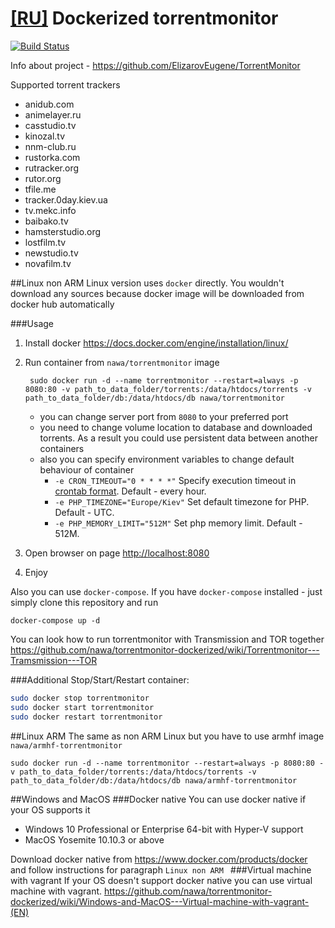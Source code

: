 [[RU]](./README-RU.md) Dockerized torrentmonitor
========
[![Build Status](https://travis-ci.com/Jeronyson/torrentmonitor-dockerized.svg?branch=master)](https://travis-ci.com/Jeronyson/torrentmonitor-dockerized)

Info about project - https://github.com/ElizarovEugene/TorrentMonitor

Supported torrent trackers
* anidub.com
* animelayer.ru
* casstudio.tv
* kinozal.tv
* nnm-club.ru
* rustorka.com
* rutracker.org
* rutor.org
* tfile.me
* tracker.0day.kiev.ua
* tv.mekc.info
* baibako.tv
* hamsterstudio.org
* lostfilm.tv
* newstudio.tv
* novafilm.tv

##Linux non ARM
Linux version uses `docker` directly. You wouldn't download any sources because docker image will be downloaded from docker hub automatically

###Usage
1. Install docker https://docs.docker.com/engine/installation/linux/
2. Run container from `nawa/torrentmonitor` image

		sudo docker run -d --name torrentmonitor --restart=always -p 8080:80 -v path_to_data_folder/torrents:/data/htdocs/torrents -v path_to_data_folder/db:/data/htdocs/db nawa/torrentmonitor

	* you can change server port from `8080` to your preferred port
	* you need to change volume location to database and downloaded torrents. As a result you could use persistent data between another containers
	* also you can specify environment variables to change default behaviour of container 
		* `-e CRON_TIMEOUT="0 * * * *"` Specify execution timeout in [crontab format](https://crontab.guru/examples.html). Default - every hour.
		* `-e PHP_TIMEZONE="Europe/Kiev"` Set default timezone for PHP. Default - UTC.
		* `-e PHP_MEMORY_LIMIT="512M"` Set php memory limit. Default - 512M.

3. Open browser on page [http://localhost:8080](http://localhost:8080)
4. Enjoy

Also you can use `docker-compose`.
If you have `docker-compose` installed - just simply clone this repository and run 
	
    docker-compose up -d
    
You can look how to run torrentmonitor with Transmission and TOR together https://github.com/nawa/torrentmonitor-dockerized/wiki/Torrentmonitor---Tramsmission---TOR

###Additional
Stop/Start/Restart container:
```bash
sudo docker stop torrentmonitor
sudo docker start torrentmonitor
sudo docker restart torrentmonitor
```

##Linux ARM
The same as non ARM Linux but you have to use armhf image `nawa/armhf-torrentmonitor`

	sudo docker run -d --name torrentmonitor --restart=always -p 8080:80 -v path_to_data_folder/torrents:/data/htdocs/torrents -v path_to_data_folder/db:/data/htdocs/db nawa/armhf-torrentmonitor

##Windows and MacOS
###Docker native
You can use docker native if your OS supports it
	
* Windows 10 Professional or Enterprise 64-bit with Hyper-V support
* MacOS Yosemite 10.10.3 or above

Download docker native from https://www.docker.com/products/docker and follow instructions for paragraph `Linux non ARM
`
###Virtual machine with vagrant
If your OS doesn't support docker native you can use virtual machine with vagrant. https://github.com/nawa/torrentmonitor-dockerized/wiki/Windows-and-MacOS---Virtual-machine-with-vagrant-(EN)
